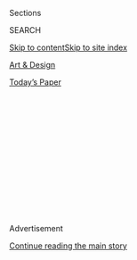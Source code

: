 <div id="app">

<div>

<div>

<div>

<div class="NYTAppHideMasthead css-1q2w90k e1suatyy0">

<div class="section css-ui9rw0 e1suatyy2">

<div class="css-eph4ug er09x8g0">

<div class="css-6n7j50">

</div>

<span class="css-1dv1kvn">Sections</span>

<div class="css-10488qs">

<span class="css-1dv1kvn">SEARCH</span>

</div>

[Skip to content](#site-content)[Skip to site index](#site-index)

</div>

<div id="masthead-section-label" class="css-1wr3we4 eaxe0e00">

[Art &
Design](https://www.nytimes.com/section/arts/design)

</div>

<div class="css-10698na e1huz5gh0">

</div>

</div>

<div id="masthead-bar-one" class="section hasLinks css-15hmgas e1csuq9d3">

<div class="css-uqyvli e1csuq9d0">

</div>

<div class="css-1uqjmks e1csuq9d1">

</div>

<div class="css-9e9ivx">

[](https://myaccount.nytimes.com/auth/login?response_type=cookie&client_id=vi)

</div>

<div class="css-1bvtpon e1csuq9d2">

[Today’s
Paper](https://www.nytimes.com/section/todayspaper)

</div>

</div>

</div>

</div>

<div data-aria-hidden="false">

<div id="site-content" data-role="main">

<div>

<div class="css-1aor85t" style="opacity:0.000000001;z-index:-1;visibility:hidden">

<div class="css-1hqnpie">

<div class="css-epjblv">

<span class="css-17xtcya">[Art &
Design](/section/arts/design)</span><span class="css-x15j1o">|</span><span class="css-fwqvlz">An
Artist Having Fun While Waiting for
Catastrophe</span>

</div>

<div class="css-k008qs">

<div class="css-1iwv8en">

<span class="css-18z7m18"></span>

<div>

</div>

</div>

<span class="css-1n6z4y">https://nyti.ms/30ZojDO</span>

<div class="css-1705lsu">

<div class="css-4xjgmj">

<div class="css-4skfbu" data-role="toolbar" data-aria-label="Social Media Share buttons, Save button, and Comments Panel with current comment count" data-testid="share-tools">

  - 
  - 
  - 
  - 
    
    <div class="css-6n7j50">
    
    </div>

  - 

</div>

</div>

</div>

</div>

</div>

</div>

<div id="NYT_TOP_BANNER_REGION" class="css-13pd83m">

</div>

<div id="top-wrapper" class="css-1sy8kpn">

<div id="top-slug" class="css-l9onyx">

Advertisement

</div>

[Continue reading the main
story](#after-top)

<div class="ad top-wrapper" style="text-align:center;height:100%;display:block;min-height:250px">

<div id="top" class="place-ad" data-position="top" data-size-key="top">

</div>

</div>

<div id="after-top">

</div>

</div>

<div>

<div id="sponsor-wrapper" class="css-1hyfx7x">

<div id="sponsor-slug" class="css-19vbshk">

Supported by

</div>

[Continue reading the main
story](#after-sponsor)

<div id="sponsor" class="ad sponsor-wrapper" style="text-align:center;height:100%;display:block">

</div>

<div id="after-sponsor">

</div>

</div>

<div class="css-186x18t">

</div>

<div class="css-1vkm6nb ehdk2mb0">

# An Artist Having Fun While Waiting for Catastrophe

</div>

Heather Phillipson’s works make viewers smile, but underneath their
bright, over-the-top exteriors are dark, urgent messages.

<div class="css-79elbk" data-testid="photoviewer-wrapper">

<div class="css-z3e15g" data-testid="photoviewer-wrapper-hidden">

</div>

<div class="css-1a48zt4 ehw59r15" data-testid="photoviewer-children">

![<span class="css-16f3y1r e13ogyst0" data-aria-hidden="true">The artist
Heather Phillipson in front of her statue “The End,” which was unveiled
in Trafalgar Square in London on
Thursday.</span><span class="css-cnj6d5 e1z0qqy90" itemprop="copyrightHolder"><span class="css-1ly73wi e1tej78p0">Credit...</span><span><span>Tom
Jamieson for The New York
Times</span></span></span>](https://static01.nyt.com/images/2020/07/31/arts/31phillipson1/merlin_175105821_1ec4a135-77cb-4e72-9f53-1949e9ef1b7f-articleLarge.jpg?quality=75&auto=webp&disable=upscale)

</div>

</div>

<div class="css-18e8msd">

<div class="css-vp77d3 epjyd6m0">

<div class="css-hus3qt ey68jwv0" data-aria-hidden="true">

[![Alex
Marshall](https://static01.nyt.com/images/2018/09/10/multimedia/author-alex-marshall/author-alex-marshall-thumbLarge.png
"Alex Marshall")](https://www.nytimes.com/by/alex-marshall)

</div>

<div class="css-1baulvz">

By [<span class="css-1baulvz last-byline" itemprop="name">Alex
Marshall</span>](https://www.nytimes.com/by/alex-marshall)

</div>

</div>

  - July 31,
    2020

  - 
    
    <div class="css-4xjgmj">
    
    <div class="css-d8bdto" data-role="toolbar" data-aria-label="Social Media Share buttons, Save button, and Comments Panel with current comment count" data-testid="share-tools">
    
      - 
      - 
      - 
      - 
        
        <div class="css-6n7j50">
        
        </div>
    
      - 
    
    </div>
    
    </div>

</div>

</div>

<div class="section meteredContent css-1r7ky0e" name="articleBody" itemprop="articleBody">

<div class="css-1fanzo5 StoryBodyCompanionColumn">

<div class="css-53u6y8">

LONDON — The artist Heather Phillipson’s latest work is a 31-foot statue
of a dollop of whipped cream, with a fly on it.

This one hasn’t been easy. In March, the work was meant to be installed
on an empty plinth in Trafalgar Square, the latest in [a series of
commissions](https://www.nytimes.com/2017/01/19/arts/design/london-fourth-plinth-art.html)
that brings contemporary art to the central London plaza. But on the day
the installation was scheduled to begin, Britain went into lockdown.

Soon after, she was having conversations with
the<span class="css-8l6xbc evw5hdy0"> </span>London city officials about
whether the work could be installed during the pandemic at all. The
work’s title, “The End,” didn’t have the best connotations at a moment
when thousands were dying.

</div>

</div>

<div class="css-1fanzo5 StoryBodyCompanionColumn">

<div class="css-53u6y8">

“It started to feel like there’d never be a good time, or a right time,
for it to go up,” Phillipson said in a recent interview at her East
London studio.

</div>

</div>

<div class="css-79elbk" data-testid="photoviewer-wrapper">

<div class="css-z3e15g" data-testid="photoviewer-wrapper-hidden">

</div>

<div class="css-1a48zt4 ehw59r15" data-testid="photoviewer-children">

![<span class="css-16f3y1r e13ogyst0" data-aria-hidden="true">The
scheduled unveiling of “The End” in March was postponed because of the
coronavirus
lockdown.</span><span class="css-cnj6d5 e1z0qqy90" itemprop="copyrightHolder"><span class="css-1ly73wi e1tej78p0">Credit...</span><span>Tom
Jamieson for The New York
Times</span></span>](https://static01.nyt.com/images/2020/07/31/arts/31phillipson8/merlin_175105725_b88998e8-88df-4a54-8d24-c9a8d2ef4866-articleLarge.jpg?quality=75&auto=webp&disable=upscale)

</div>

</div>

<div class="css-1fanzo5 StoryBodyCompanionColumn">

<div class="css-53u6y8">

On Thursday, “The End” was finally unveiled. Phillipson said the work
had been conceived in 2016, not long after Britain voted to leave the
European Union, and she had wanted the creamy sculpture, which looks as
if it could ooze off its platform, to look precarious, because that’s
how the world felt back then. Recently, she added, things have gotten
worse.

But people could read the statue however they wanted, Ms. Phillipson
said: She would even be happy if they just saw it as a bit of fun.

“Personally, I’m drawn to stuff that baffles me,” she said. “If I don’t
get it, that’s when I’m
hooked.”

</div>

</div>

<div class="css-79elbk" data-testid="photoviewer-wrapper">

<div class="css-z3e15g" data-testid="photoviewer-wrapper-hidden">

</div>

<div class="css-1a48zt4 ehw59r15" data-testid="photoviewer-children">

<div class="css-1xdhyk6 erfvjey0">

<span class="css-1ly73wi e1tej78p0">Image</span>

<div class="css-zjzyr8">

<div data-testid="lazyimage-container" style="height:276.46666666666664px">

</div>

</div>

</div>

<span class="css-16f3y1r e13ogyst0" data-aria-hidden="true">The statue
includes a working drone, which films the square below. A feed of the
video is available
online. </span><span class="css-cnj6d5 e1z0qqy90" itemprop="copyrightHolder"><span class="css-1ly73wi e1tej78p0">Credit...</span><span>Tom
Jamieson for The New York Times</span></span>

</div>

</div>

<div class="css-1fanzo5 StoryBodyCompanionColumn">

<div class="css-53u6y8">

Enjoying being confused is central to the charm of Ms. Phillipson’s
works, whose bright, over-the-top exteriors often belie their dark,
urgent messages about environmental destruction or humanity’s treatment
of animals. She is a vegan ([since “before it was
fashionable”](https://www.theguardian.com/artanddesign/2018/aug/27/heather-phillipson-interview-vegan-artist-we-torture-eggs))
and her interviews are littered with talk of impending planetary doom.

“The End” is a more ambiguous piece, but a huge planned installation at
Tate Britain is perhaps more typical: Ms. Phillipson will turn the
museum’s central gallery into “a suite of deranged landscapes,
addressing the earth as a thinking eruption, on the verge of
termination,” she said. That work was supposed to be unveiled this
summer, but has been postponed because of the coronavirus and [is now
scheduled
for 2021](https://www.tate.org.uk/whats-on/tate-britain/exhibition/heather-phillipson).

</div>

</div>

<div class="css-79elbk" data-testid="photoviewer-wrapper">

<div class="css-z3e15g" data-testid="photoviewer-wrapper-hidden">

</div>

<div class="css-1a48zt4 ehw59r15" data-testid="photoviewer-children">

<div class="css-1xdhyk6 erfvjey0">

<span class="css-1ly73wi e1tej78p0">Image</span>

<div class="css-zjzyr8">

<div data-testid="lazyimage-container" style="height:114.06666666666668px">

</div>

</div>

</div>

<span class="css-16f3y1r e13ogyst0" data-aria-hidden="true">A still from
“The Age of Love,” a 2018 work by Ms.
Phillipson.</span><span class="css-cnj6d5 e1z0qqy90" itemprop="copyrightHolder"><span class="css-1ly73wi e1tej78p0">Credit...</span><span>Heather
Phillipson</span></span>

</div>

</div>

<div class="css-1fanzo5 StoryBodyCompanionColumn">

<div class="css-53u6y8">

In 2018, she staged “[The Age of
Love](https://baltic.art/whats-on/heatherphillipson)” at the Baltic
Center for Contemporary Art in northern England, in which she filled a
floor of the museum with agricultural machinery and psychedelic videos
of snails mating and swivel-eyed cats, all set to booming dance music. A
critic [from a local
newspaper](http://www.thecourieronline.co.uk/review-the-age-of-love-by-heather-phillipson-baltic/)
wrote that her work “speaks to our current environmental state, scaring
us into working harder to change the world.”

That same year, [Phillipson made a 260-foot-long
installation](https://art.tfl.gov.uk/projects/my-name-is-lettie-eggsyrub/)
on a disused subway platform in London. The work featured TV screens
that seemed to be walking on giant chicken legs, and cartoonish egg
sculptures, some of which appeared to be releasing bad smells. “It is
all enough to turn you vegan,” [the critic Adrian Searle wrote in a
review for The
Guardian](https://www.theguardian.com/artanddesign/2018/jun/07/heather-phillipson-review-eggs-sculpture-underground-gloucester-road-tube-london).

</div>

</div>

<div class="css-79elbk" data-testid="photoviewer-wrapper">

<div class="css-z3e15g" data-testid="photoviewer-wrapper-hidden">

</div>

<div class="css-1a48zt4 ehw59r15" data-testid="photoviewer-children">

<div class="css-1xdhyk6 erfvjey0">

<span class="css-1ly73wi e1tej78p0">Image</span>

<div class="css-zjzyr8">

<div data-testid="lazyimage-container" style="height:217.82222222222222px">

</div>

</div>

</div>

<span class="css-16f3y1r e13ogyst0" data-aria-hidden="true">A still from
“My Name Is Lettie Eggsyrub,” which was installed in a London subway
station in
2018.</span><span class="css-cnj6d5 e1z0qqy90" itemprop="copyrightHolder"><span class="css-1ly73wi e1tej78p0">Credit...</span><span>Heather
Phillipson</span></span>

</div>

</div>

<div class="css-1fanzo5 StoryBodyCompanionColumn">

<div class="css-53u6y8">

Ms. Phillipson insisted her work was not simply about her political
views or lifestyle choices. “Yes, I’m a vegan, but I’m also a woman, a
feminist,” she said. “All kinds of things feed into my art, because
whatever ideologies I have will be in there at some level. But I’m not
presenting an argument.”

Ekow Eshun, the chairman of the group that commissions works for the
Fourth Plinth, as the pedestal in Trafalgar Square is known, said in a
telephone interview that Ms. Phillipson was very good at “summoning the
strangeness and discomfort and absurdity of the contemporary moment and
assembling that into forms that are unexpected.” Her work also happened
to be “extremely enjoyable,” he added.

Iwona Blazwick, the director of London’s Whitechapel Gallery, which [has
commissioned work by Ms.
Phillipson](https://www.whitechapelgallery.org/exhibitions/heather-phillipson/),
said in a Zoom interview that her art managed to be both “hilarious and
terrifying at the same time.”

“She reminds me of the Surrealists, actually,” Ms. Blazwick said. Like
them, Phillipson juxtaposes unrelated items to give them new meaning.
“That is what sets her apart, and makes her a great sculptor,” Ms.
Blazwick added.

In her studio, Ms. Phillipson — who has no gallery representation and
worked as an office administrator until about five years ago — seemed
surprised by her recent success. She never expected to get the Fourth
Plinth commission, she said. When she received an email in 2016 inviting
her to submit an idea, her response, she said, was, “This is hilarious.
There’s no way I’m going to get
it.”

</div>

</div>

<div class="css-79elbk" data-testid="photoviewer-wrapper">

<div class="css-z3e15g" data-testid="photoviewer-wrapper-hidden">

</div>

<div class="css-1a48zt4 ehw59r15" data-testid="photoviewer-children">

<div class="css-1xdhyk6 erfvjey0">

<span class="css-1ly73wi e1tej78p0">Image</span>

<div class="css-zjzyr8">

<div data-testid="lazyimage-container" style="height:541.3333333333334px">

</div>

</div>

</div>

<span class="css-16f3y1r e13ogyst0" data-aria-hidden="true">“The more
one thinks about the state of global politics, the harder it is not to
feel like there’s a catastrophe coming,” Ms. Phillipson said.
</span><span class="css-cnj6d5 e1z0qqy90" itemprop="copyrightHolder"><span class="css-1ly73wi e1tej78p0">Credit...</span><span>Tom
Jamieson for The New York Times</span></span>

</div>

</div>

<div class="css-1fanzo5 StoryBodyCompanionColumn">

<div class="css-53u6y8">

Born in London, Ms. Phillipson spent much of her teenage years in rural
Wales. Her mother was a social worker and her father a musician who also
made art and wrote poetry. ([Phillipson is a prize winning
poet](https://www.nytimes.com/2016/02/11/t-magazine/art/heather-phillipson-british-artist.html)
herself, has DJed at illegal raves and [makes sound collages that have
played on BBC radio](https://www.bbc.co.uk/programmes/m000gdzs).)

She said she couldn’t remember any specific moment that turned her onto
art — it was always there, she said. Likewise, she added, she couldn’t
remember a time when she didn’t fear for the planet’s future.

“My parents were vegetarian, so I was always politically tuned into our
relationship to other species and how that can be a problem,” she said.

Her parents also talked to her about feminism, anti-racism and other
political issues from “a really young age,” she said, and those
conversations influenced her way of looking at the world.

“The more one thinks about the state of global politics, the harder it
is not to feel like there’s a catastrophe coming,” she said.

But she insisted her worldview wasn’t actually just about doom and
gloom. “The world is a disturbing place isn’t it? But there’s a lot of
joy in there,” she said. Her works are “holding a position of conflict”
between those points, she
added.

</div>

</div>

<div class="css-79elbk" data-testid="photoviewer-wrapper">

<div class="css-z3e15g" data-testid="photoviewer-wrapper-hidden">

</div>

<div class="css-1a48zt4 ehw59r15" data-testid="photoviewer-children">

<div class="css-1xdhyk6 erfvjey0">

<span class="css-1ly73wi e1tej78p0">Image</span>

<div class="css-zjzyr8">

<div data-testid="lazyimage-container" style="height:276.46666666666664px">

</div>

</div>

</div>

<span class="css-16f3y1r e13ogyst0" data-aria-hidden="true">“I love
it\!” said Cheryl Lawrence, a scuba diving instructor, not pictured.
“It’s colorful, it’s
festive.”</span><span class="css-cnj6d5 e1z0qqy90" itemprop="copyrightHolder"><span class="css-1ly73wi e1tej78p0">Credit...</span><span>Tom
Jamieson for The New York Times</span></span>

</div>

</div>

<div class="css-1fanzo5 StoryBodyCompanionColumn">

<div class="css-53u6y8">

On Thursday morning, Ms. Phillipson, wearing three Black Lives Matter
badges, looked nervous as she waited in Trafalgar Square for “The End”
to be unveiled. Her hands shook as she put on a face mask.

If she was still worried about whether it was a good time to unveil the
sculpture, she needn’t have been. As soon as “The End” emerged from
underneath a huge black sheet, the few passers-by in Trafalgar Square
stopped to gawk at it, then take photos with bemused smiles.

In interviews, three commuters and one tourist from Belgium all said
they liked the work. “I love it\!” said Cheryl Lawrence, a scuba diving
instructor. “It’s colorful, it’s festive.”

When told about Phillipson’s political motivations in making the work,
Ms. Lawrence waved the comment away. “The average person isn’t going to
think about that,” she **** said: “It’ll probably just make them want an
ice cream.”

</div>

</div>

<div>

</div>

</div>

<div>

</div>

<div>

</div>

<div>

</div>

<div>

<div id="bottom-wrapper" class="css-1ede5it">

<div id="bottom-slug" class="css-l9onyx">

Advertisement

</div>

[Continue reading the main
story](#after-bottom)

<div id="bottom" class="ad bottom-wrapper" style="text-align:center;height:100%;display:block;min-height:90px">

</div>

<div id="after-bottom">

</div>

</div>

</div>

</div>

</div>

## Site Index

<div>

</div>

## Site Information Navigation

  - [© <span>2020</span> <span>The New York Times
    Company</span>](https://help.nytimes.com/hc/en-us/articles/115014792127-Copyright-notice)

<!-- end list -->

  - [NYTCo](https://www.nytco.com/)
  - [Contact
    Us](https://help.nytimes.com/hc/en-us/articles/115015385887-Contact-Us)
  - [Work with us](https://www.nytco.com/careers/)
  - [Advertise](https://nytmediakit.com/)
  - [T Brand Studio](http://www.tbrandstudio.com/)
  - [Your Ad
    Choices](https://www.nytimes.com/privacy/cookie-policy#how-do-i-manage-trackers)
  - [Privacy](https://www.nytimes.com/privacy)
  - [Terms of
    Service](https://help.nytimes.com/hc/en-us/articles/115014893428-Terms-of-service)
  - [Terms of
    Sale](https://help.nytimes.com/hc/en-us/articles/115014893968-Terms-of-sale)
  - [Site
    Map](https://spiderbites.nytimes.com)
  - [Help](https://help.nytimes.com/hc/en-us)
  - [Subscriptions](https://www.nytimes.com/subscription?campaignId=37WXW)

</div>

</div>

</div>

</div>
